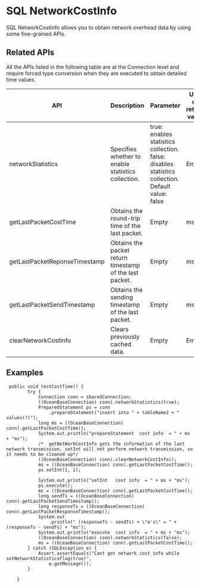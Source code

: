 SQL NetworkCostInfo 
========================================

SQL NetworkCostInfo allows you to obtain network overhead data by using some fine-grained APIs. 

Related APIs 
---------------------------------

All the APIs listed in the following table are at the Connection level and require forced type conversion when they are executed to obtain detailed time values.


|              API              |                       Description                       |                                                             Parameter                                                              | Unit of return value |
|-------------------------------|---------------------------------------------------------|------------------------------------------------------------------------------------------------------------------------------------|----------------------|
| networkStatistics             | Specifies whether to enable statistics collection.      | true: enables statistics collection.  false: disables statistics collection.  Default value: false | Empty                |
| getLastPacketCostTime         | Obtains the round-trip time of the last packet.         | Empty                                                                                                                              | ms                   |
| getLastPacketReponseTimestamp | Obtains the packet return timestamp of the last packet. | Empty                                                                                                                              | ms                   |
| getLastPacketSendTimestamp    | Obtains the sending timestamp of the last packet.       | Empty                                                                                                                              | ms                   |
| clearNetworkCostInfo          | Clears previously cached data.                          | Empty                                                                                                                              | Empty                |



Examples 
-----------------------------

```unknow
 public void testCostTime() {
        try {
            Connection conn = sharedConnection;
            ((OceanBaseConnection) conn).networkStatistics(true);
            PreparedStatement ps = conn
                .prepareStatement("insert into " + tableName2 + " values(?)");
            long ms = ((OceanBaseConnection) conn).getLastPacketCostTime();
            System.out.println("prepareStatement  cost info  = " + ms + "ms");
            /*  getNetWorkCostInfo gets the information of the last network transmission, setInt will not perform network transmission, so it needs to be cleaned up*/
            ((OceanBaseConnection) conn).clearNetworkCostInfo();
            ms = ((OceanBaseConnection) conn).getLastPacketCostTime();
            ps.setInt(1, 1);

            System.out.println("setInt   cost info  = " + ms + "ms");
            ps.execute();
            ms = ((OceanBaseConnection) conn).getLastPacketCostTime();
            long sendTs = ((OceanBaseConnection) conn).getLastPacketSendTimestamp();
            long responseTs = ((OceanBaseConnection) conn).getLastPacketResponseTimestamp();
            System.out
                .println(" (responseTs - sendTs) + \"m's\" = " + (responseTs - sendTs) + "ms");
            System.out.println("execute  cost info  = " + ms + "ms");
            ((OceanBaseConnection) conn).networkStatistics(false);
            ms = ((OceanBaseConnection) conn).getLastPacketCostTime();
        } catch (SQLException e) {
            Assert.assertEquals("Cant get network cost info while setNetworkStatisticsFlag(true)",
                e.getMessage());
        }

    }
```


